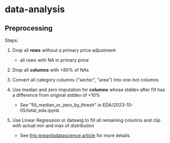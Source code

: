 # data-analysis

## Preprocessing

Steps:

1. Drop all **rows** without a primary price adjustment
   - all rows with NA in primary price
2. Drop all **columns** with >80% of NAs
3. Convert all category columns ("sector", "area") into one-hot columns
4. Use median and zero imputation for **columns** whose stddev after fill has a difference from original stddev of <10%

   - See "fill_median_or_zero_by_thresh" in EDA/2023-10-05/total_eda.ipynb

5. Use Linear Regression or datawig to fill all remaining columns and clip with actual min and max of distribution
   - See [this towardsdatascience article](https://towardsdatascience.com/7-ways-to-handle-missing-values-in-machine-learning-1a6326adf79e#544c) for more details
